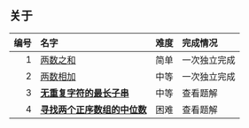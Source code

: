 ## 关于

|  编号 | 名字                                                                   | 难度  | 完成情况   |
|----:|:---------------------------------------------------------------------|:----|:-------|
|   1 | [两数之和](./0001.two-sum.rust/src/lib.rs)                               | 简单  | 一次独立完成 |
|   2 | [两数相加](./0002.add-two-numbers.rust/src/lib.rs)                       | 中等  | 一次独立完成 |
|   3 | [**无重复字符的最长子串**](./0003.length-of-longest-substring.rust/src/lib.rs) | 中等  | 查看题解   |
|   4 | [**寻找两个正序数组的中位数**](/lib.rs)                                          | 困难  | 查看题解   |
